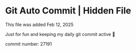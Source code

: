 # Git Auto Commit | Hidden File

This file was added Feb 12, 2025

Just for fun and keeping my daily git commit active 🤪

commit number: 27191
